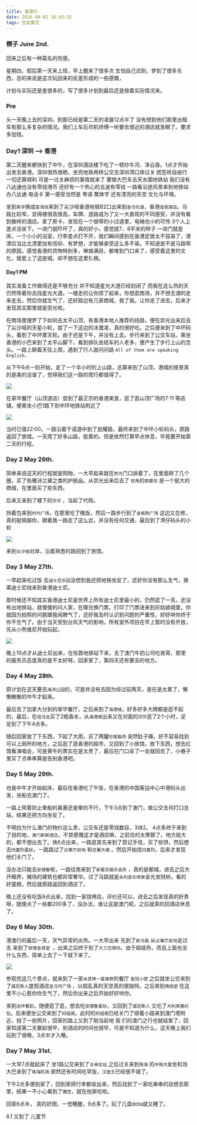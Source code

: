 ```yaml
---
title: 香港行
date: 2016-06-02 16:43:32
tags: 生如夏花
---
```


### 楔子 June 2nd.
回来之后有一种莫名的伤感。

星期四，假后第一天来上班，早上醒来了很多次 生怕自己迟到，梦到了很多东西，总的来说是这次玩回来的反差形成的一些感慨，

计划与实际还是差很多的，写了很多计划到最后还是按着实际情况来。

### Pre

头一天晚上去的深圳。到那已经是第二天的凌晨12点半了
没有想到他们那里出租车有那么多复杂的情况。我们上车后司机师傅一听要去很近的酒店就急眼了。要求多加钱。

### Day1 深圳 --> 香港

第二天醒来都快到了中午，在深圳酒店楼下吃了一顿炒牛河、净云吞。1点才开始出发去香港。深圳很热很晒，坐完地铁再转公交去深圳湾口岸过关 团签转自由行 一切还算顺利 可是一过关麻烦的事情就来了 要做大巴车去天水围地铁站 我们没有八达通也没有零钱港币 还好有一个热心的五迷有零钱 一路看沿途风景来到地铁站 办八达通 电话卡 第一感受当然是 粤语 繁体字 还有漂亮的天空 文化与环境。

坐到`美孚`换成`荃湾线`来到了尖沙咀香港地铁B2口出来到`金马伦道`，香港`连锁酒店`。马路比较窄，显得楼很高很高。车牌、道路成为了又一大直观的不同感受，并没有看到像样的酒店。拿了房卡，发现在一个很窄的小过道里，电梯也小的可怜 3个人上差点没坐下。一进门就吓坏了，真的好小，感觉就7、8平米的样子 一进门就是床，一个小小的浴室，行李差点打不开，我们瞬间感到在香港定居太不容易了，港漂应当比北漂更加有信仰、有梦想，才能够承受这么多不易。不知道是不是马路窄的原因，感觉香港的货物特别多，琳琅满目，都堆到门口来了，感受着这里的文化，我爱上了这座城，却不想在这里扎根。

#### Day1 PM
其实准备工作做得还是不够充分 并不知道星光大道已经封闭了 而我在这么热的天仍然带着你去找星光大道。一楼走的让你烦了起来，你想逛商场，并不想无谓的走来走去，然后你就生气了，还好路边有几家商城，救了我。让你走了进去，后来才发现其实那里就是崇光啦。

在商场里搜罗了下如何去太平山顶，有香港本地人推荐的线路，便在崇光出来后去了尖沙咀的天星小轮，尝了一下这边的冰激凌，真的很好吃。之后便来到了中环码头，看到了中环摩天轮。由于还是下午，并没有上去。步行来到了公交车站，乘坐香港的小巴来到了太平山脚下，看到排队坐缆车的人老多，便产生了步行上山的念头。一路上聊着天往上爬，遇到了行人就问问路 `All of them are speaking English.` 

从下午6点一刻开始，走了一个半小时的上山路，总算来到了山顶，港城的夜景真的是美的没谁了，觉得我们这一路的爬行都值得了。 

![](http://p4yixtz2j.bkt.clouddn.com/1521538488.png )


在翠华餐厅（山顶道店）尝到了最正宗的香港美食，逛了逛山顶广场的7·11 等店铺，便乘坐小巴1路下到中环地铁站附近了

![](http://p4yixtz2j.bkt.clouddn.com/1521538434.png )

当时已值22:00，一路沿着干诺道中到了民耀路，最终来到了中环小轮码头，原路返回了旅馆。一天爬了好多山路，挺累的，但是依然打算早点休息，毕竟要开始第二天的行程。

### Day 2 May 26th.

简单来说这天的行程就是购物，一大早起来就在`崇光`门口排着了，在里面转了几个圈，买了些雅诗兰黛之类的护肤品。从崇光出来后去了 `旺角`的`朗豪坊` 是一个挺大的商城，在里面买了些东西。

后来又来到了楼下的`莎莎` ，当起了代购。

拎着包来到`时代广场`，在那里吃了晚饭，然后一路步行到了`金紫荆广场` 这边又在修，真的挺佩服你，跟着我一路走了这么远，并没有任何交通，最后到了湾仔码头的小轮

![](http://p4yixtz2j.bkt.clouddn.com/1521538293.png )

来到`尖沙咀`对岸，沿着熟悉的路回到了旅馆。

### Day 3 May 27th.

一早起来吃过饭 去`迪士尼乐园`没想到我还把地铁坐反了，还好你没有那么生气，换乘迪士尼线来到香港迪士尼。

那时候还不知其实香港迪士尼是世界上所有迪士尼里最小的，仍然逛了一天。还没有出地铁站，就傻傻的问人家，在哪兑换门票。打印了门票进来到灰姑娘城堡，你就因为拍照的问题跟我闹脾气了，还好我及时认识到问题的严重性，好好哄你终于你不生气了。由于当天受到台风天气的影响，所有室外项目在早上暂时没有开放，先从小熊维尼开始玩起。

![](http://p4yixtz2j.bkt.clouddn.com/1521538100.png )

晚上10点才从迪士尼出来，在佐敦地铁站下来，去了澳门牛奶公司吃夜宵，那里的服务员态度真的是不太好呀。回家家了，第四天还有要去的地方。

### Day 4 May 28th.
原计划在这天要去`海洋公园`的，可是并没有去因为经过前两天，是在是太累了，懒懒散散的中午才起来。

最后去了加拿大分到的翠华餐厅，之后来到了`海港城`，好多好多大牌都是逛不起的，最后，在`祖马龙`买了2瓶香水，从`海港城`出来又在对面的`莎莎`逛了2个小时，足足到了下午4点多。

随后回家放了下东西，下起了大雨，买了两罐`珍妮曲奇` 突然肚子痛，好不容易找到可以上厕所的地方，之后逛了逛香港的超市，又回到了小旅馆。放下东西，想去红馆看演唱会，可是黄牛的票实在是太贵了，最后在门口呆了一会就回去了，小巷子里买了点串串算是告别香港吧。

### Day 5 May 29th.

也是中午才开始起床，最后在香港吃了午饭，在香港的中国客运中心中港码头出发，坐船去澳门了。

一路上带着防止晕船的鼻塞还是晕的不行，下午3点到了澳门，做公交去司打口总站，结果还把方向坐反了。

不明白为什么澳门的物价这么贵，公交车还是零钱数目，3块2。
4点多终于来到了目的地，`澳门新新酒店`，不禁感慨这才是酒店嘛，之前住的太寒颤了。地方挺大的，都不想出去了。快6点出来，一路逛首先来到了苣记手信，买了些饼。然后想去`玛嘉烈蛋挞`，一路路过了`议事厅前地` 和`总署大楼` 。然后开始找`玛嘉烈`，后来才发现他们关门了。

没办法只能去`安德鲁`啦，一路往南来到了`新葡京娱乐会所` ，真的是都城，进去之后大开眼界，赌场的建筑也都异常奢华。过了马路就是`永利音乐喷泉`金光发财树，看的好震撼，然后就原路返回到酒店了。

晚上还没有吃饭9点出来，找到一家烧烤店，评价还可以，进去之后发现真的好贵呀，随便点了一些都200多了，没办法，谁让这是澳门呢。之后就真的回酒店休息了。

### Day 6 May 30th.

港澳行的最后一天，天气异常的炎热。一大早出来 先到了`新马路` 从`议事厅前地`走过去 来到了`玫瑰圣母堂 `，出来之后终于到了`大三巴牌坊`。由于超级热，而且上面也没什么东西，简单上去了一下就下来了。

![](http://p4yixtz2j.bkt.clouddn.com/1521537954.png )

参观完这几个景点，就来到了一家`米其林一星推荐`的餐厅 `皇冠小馆` 之后就坐公交来到了`威尼斯人`度假酒店`圣马可广场` ，以假乱真的天空真的很独特。之后来到`瑰丽堂` 在这里不小心惹你你生气了，然后你出来之后开始好好哄你。

来到`龙环葡韵`，随便逛了逛，想去吃`安德鲁蛋挞`，又回到了`威尼斯人` 又吃了`大利来猪扒包`。后来便坐公交来到了`妈祖阁`，此时的`妈祖阁`已经关门了顺着小路来到澳门塔附近，拍了一些照片，回家的路上又到了刚当前地 我
们的澳门之行也就结束了，回家知道第二天要起很早，到酒店的时间也很早，可是不知道为什么，这天晚上我们玩到了很晚，3点半才入睡。

### Day 7 May 31st.

一大早7点就起床了 坐1路公交来到了`关闸总站` 之后过关来到`珠海` 的`中珠大厦`坐机场大巴来到了`珠海机场` 居然还有时间吃早饭，`汉堡王`已经很不错了。

下午2点多便到家了，回到家把行李都收出来，然后找到了一家吃串串的店想去那里，结果一不小心看到了`魔签`，就在他家吃啦。

回家6点半， 真的好困，一觉睡醒，9点多了。玩了几盘dota就又睡了。

6.1
又到了 儿童节











